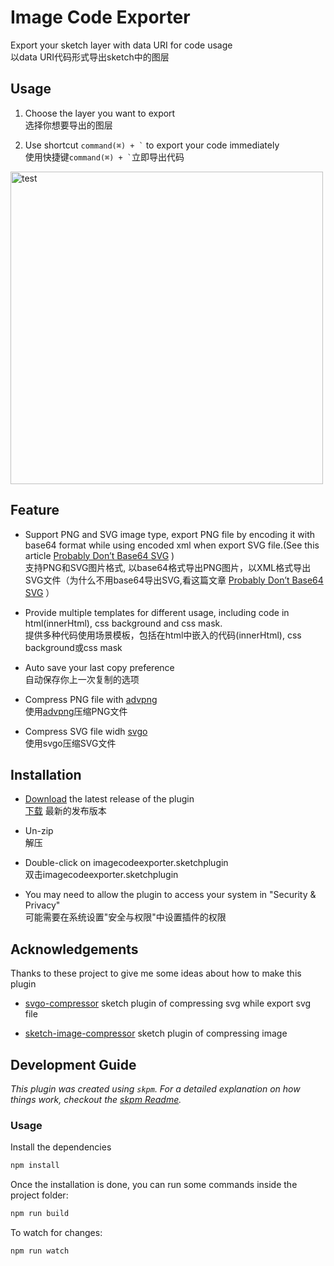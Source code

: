 # Image Code Exporter
Export your sketch layer with data URI for code usage<br>
以data URI代码形式导出sketch中的图层


## Usage
1. Choose the layer you want to export<br>
   选择你想要导出的图层

2. Use shortcut ``` command(⌘) + ` ``` to export your code immediately<br>
    使用快捷键``` command(⌘) + ` ```立即导出代码

<img src="/doc/img/main.png" alt="test" width="500">


## Feature
- Support PNG and SVG image type, export PNG file by encoding it with base64 format while using encoded xml when export SVG file.(See this article [Probably Don’t Base64 SVG](https://css-tricks.com/probably-dont-base64-svg/) )<br>
  支持PNG和SVG图片格式, 以base64格式导出PNG图片，以XML格式导出SVG文件（为什么不用base64导出SVG,看这篇文章 [Probably Don’t Base64 SVG](https://css-tricks.com/probably-dont-base64-svg/) ）

- Provide multiple templates for different usage, including code in html(innerHtml), css background and css mask.<br>
  提供多种代码使用场景模板，包括在html中嵌入的代码(innerHtml),
  css background或css mask

- Auto save your last copy preference <br>
  自动保存你上一次复制的选项

- Compress PNG file with [advpng](https://github.com/amadvance/advancecomp)<br>
  使用[advpng](https://github.com/amadvance/advancecomp)压缩PNG文件

- Compress SVG file widh [svgo](https://github.com/svg/svgo)<br>
  使用svgo压缩SVG文件

## Installation

- [Download](../../releases/latest/download/imagecodeexporter.sketchplugin.zip) the latest release of the plugin<br>
  [下载](../../releases/latest/download/imagecodeexporter.sketchplugin.zip) 最新的发布版本

- Un-zip<br>
  解压

- Double-click on imagecodeexporter.sketchplugin<br>
  双击imagecodeexporter.sketchplugin
  
- You may need to allow the plugin to access your system in "Security & Privacy"<br>
  可能需要在系统设置"安全与权限"中设置插件的权限

## Acknowledgements
Thanks to these project to give me some ideas about how to make this plugin
- [svgo-compressor](https://github.com/BohemianCoding/svgo-compressor)
sketch plugin of compressing svg while export svg file

- [sketch-image-compressor](https://github.com/BohemianCoding/sketch-image-compressor) sketch plugin of compressing image



## Development Guide

_This plugin was created using `skpm`. For a detailed explanation on how things work, checkout the [skpm Readme](https://github.com/skpm/skpm/blob/master/README.md)._

### Usage

Install the dependencies

```bash
npm install
```

Once the installation is done, you can run some commands inside the project folder:

```bash
npm run build
```

To watch for changes:

```bash
npm run watch
```
